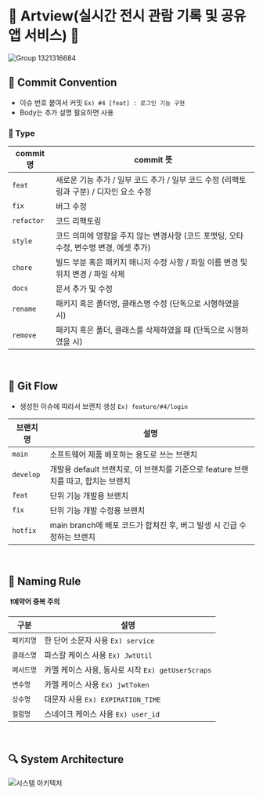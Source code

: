 # 🌟 Artview(실시간 전시 관람 기록 및 공유 앱 서비스) 🌟
![Group 1321316684](https://github.com/Artview2024/Artview_BE/assets/102593109/bdf3453b-2f84-4339-8628-6503bc38694c)

## **️🔏 Commit Convention**

- 이슈 번호 붙여서 커밋 `Ex) #4 [feat] : 로그인 기능 구현`
- Body는 추가 설명 필요하면 사용

### **📌 Type**

| commit 명    | commit 뜻 |
|-------------| --- |
| `feat`      | 새로운 기능 추가 / 일부 코드 추가 / 일부 코드 수정 (리팩토링과 구분) / 디자인 요소 수정 |
| `fix`       | 버그 수정 |
| `refactor`  | 코드 리팩토링 |
| `style`      | 코드 의미에 영향을 주지 않는 변경사항 (코드 포맷팅, 오타 수정, 변수명 변경, 에셋 추가) |
| `chore`      | 빌드 부분 혹은 패키지 매니저 수정 사항 / 파일 이름 변경 및 위치 변경 / 파일 삭제 |
| `docs`       | 문서 추가 및 수정 |
| `rename`      | 패키지 혹은 폴더명, 클래스명 수정 (단독으로 시행하였을 시) |
| `remove`      | 패키지 혹은 폴더, 클래스를 삭제하였을 때 (단독으로 시행하였을 시) |

<br>

## **🔀 Git Flow**

- 생성한 이슈에 따라서 브랜치 생성 `Ex) feature/#4/login`
  
| 브랜치 명 | 설명                                                     |
|------|--------------------------------------------------------|
| `main` | 소프트웨어 제품 배포하는 용도로 쓰는 브랜치                               |
| `develop` | 개발용 default 브랜치로, 이 브랜치를 기준으로 feature 브랜치를 따고, 합치는 브랜치 |
| `feat` | 단위 기능 개발용 브랜치                                          |
| `fix`  | 단위 기능 개발 수정용 브랜치                                       |
| `hotfix` | main branch에 배포 코드가 합쳐진 후, 버그 발생 시 긴급 수정하는 브랜치         |

<br>

## **🌟 Naming Rule**
 **❗예약어 중복 주의**

 | 구분 | 설명                                                     |
|------|--------------------------------------------------------|
| `패키지명` | 한 단어 소문자 사용 `Ex) service`                               |
| `클래스명` | 파스칼 케이스 사용 `Ex) JwtUtil` |
| `메서드명` | 카멜 케이스 사용, 동사로 시작  `Ex) getUserScraps`                                          |
| `변수명`  | 카멜 케이스 사용 `Ex) jwtToken`                                    |
| `상수명` | 대문자 사용 `Ex) EXPIRATION_TIME`         |
| `컬럼명` | 스네이크 케이스 사용 `Ex) user_id`         |

<br>

## **🔍 System Architecture**

![시스템 아키텍처](https://github.com/user-attachments/assets/cf53681c-02dd-469f-afef-70716deb4ea7)

